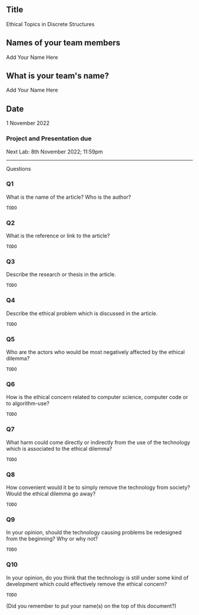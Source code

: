 ## Title
Ethical Topics in Discrete Structures

## Names of your team members

Add Your Name Here

## What is your team's name?

Add Your Name Here

## Date
1 November 2022

### Project and Presentation due

Next Lab: 8th November 2022; 11:59pm

---

Questions

### Q1

What is the name of the article? Who is the author?

```
TODO
```

### Q2

What is the reference or link to the article?

```
TODO
```

### Q3

Describe the research or thesis in the article.

```
TODO
```

### Q4

Describe the ethical problem which is discussed in the article.

```
TODO
```

### Q5

Who are the actors who would be most negatively affected by the ethical dilemma?

```
TODO
```

### Q6

How is the ethical concern related to computer science, computer code or to algorithm-use?

```
TODO
```

### Q7

What harm could come directly or indirectly from the use of the technology which is associated to the ethical dilemma?

```
TODO
```

### Q8

How convenient would it be to simply remove the technology from society? Would the ethical dilemma go away?

```
TODO
```

### Q9

In your opinion, should the technology causing problems be redesigned from the beginning? Why or why not?

```
TODO
```

### Q10

In your opinion, do you think that the technology is still under some kind of development which could effectively remove the ethical concern?

```
TODO
```

(Did you remember to put your name(s) on the top of this document?)
